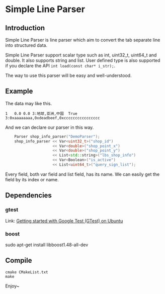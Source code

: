 # Simple Line Parser

## Introduction

Simple Line Parser is line parser which aim to convert the tab separate line into structured data.

Simple Line Parser support scalar type such as int, uint32_t, uint64_t and double. It also supports string and list. User defined type is also supported if you declare the API ``int load(const char* i_str);``.

The way to use this parser will be easy and well-understood.

## Example

The data may like this.
```
1	0.0	0.0	3:地球,亚洲,中国	True	3:0xaaaaaaaa,0xdeadbeef,0xcccccccccccccccc
```

And we can declare our parser in this way.
```cpp
    Parser shop_info_parser("DemoParser");
    shop_info_parser << Var<uint32_t>("shop_id")
                     << Var<double>("shop_point_x")
                     << Var<double>("shop_point_y")
                     << List<std::string>("lbs_shop_info")
                     << Var<Boolean>("is_active")
                     << List<uint64_t>("query_sign_list");
```

Every field, both var field and list field, has its name. We can easily get the field by its index or name.

## Dependencies

### gtest

Link: [Getting started with Google Test (GTest) on Ubuntu][1]

### boost

sudo apt-get install libboost1.48-all-dev

## Compile

```
cmake CMakeList.txt
make
```

Enjoy~

[1]: http://www.thebigblob.com/getting-started-with-google-test-on-ubuntu/
